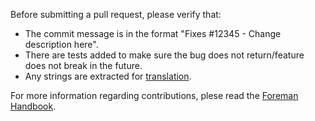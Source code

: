 Before submitting a pull request, please verify that:
* The commit message is in the format "Fixes #12345 - Change description here".
* There are tests added to make sure the bug does not return/feature does not break in the future.
* Any strings are extracted for [translation](http://projects.theforeman.org/projects/foreman/wiki/Translating).

For more information regarding contributions, plese read the [Foreman Handbook](http://theforeman.org/handbook.html).
